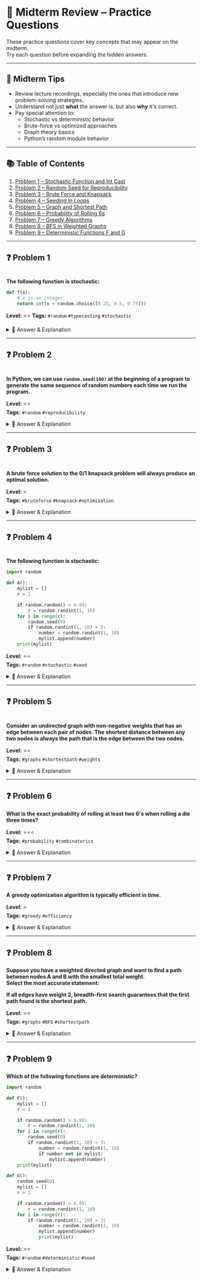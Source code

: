 
# 🧠 Midterm Review – Practice Questions

These practice questions cover key concepts that may appear on the midterm.  
Try each question before expanding the hidden answers.

---

## 📌 Midterm Tips

- Review lecture recordings, especially the ones that introduce new problem-solving strategies.
- Understand not just **what** the answer is, but also **why** it's correct.
- Pay special attention to:
  - Stochastic vs deterministic behavior
  - Brute-force vs optimized approaches
  - Graph theory basics
  - Python’s random module behavior

---


## 📚 Table of Contents

1. [Problem 1 – Stochastic Function and Int Cast](#problem-1--stochastic-function-and-int-cast)
2. [Problem 2 – Random Seed for Reproducibility](#problem-2--random-seed-for-reproducibility)
3. [Problem 3 – Brute Force and Knapsack](#problem-3--brute-force-and-knapsack)
4. [Problem 4 – Seeding in Loops](#problem-4--seeding-in-loops)
5. [Problem 5 – Graph and Shortest Path](#problem-5--graph-and-shortest-path)
6. [Problem 6 – Probability of Rolling 6s](#problem-6--probability-of-rolling-6s)
7. [Problem 7 – Greedy Algorithms](#problem-7--greedy-algorithms)
8. [Problem 8 – BFS in Weighted Graphs](#problem-8--bfs-in-weighted-graphs)
9. [Problem 9 – Deterministic Functions F and G](#problem-9--deterministic-functions-f-and-g)


---

## ❓ Problem 1  
<a name="problem-1-1"></a>  
**The following function is stochastic:**  
```python
def f(x):
    # x is an integer
    return int(x + random.choice([0.25, 0.5, 0.75]))
```

**Level:** ⭐⭐ 
**Tags:** `#random` `#typecasting` `#stochastic`

<details>
<summary>🔎 Answer & Explanation</summary>

**❌ Answer: False**  
**Explanation:**  
Although `random.choice()` is random, each option rounds down to 0 when cast to `int`, so the output is always just `x`. This makes it **deterministic**, not stochastic.

</details>

---

## ❓ Problem 2  
<a name="problem-1-2"></a>  
**In Python, we can use `random.seed(100)` at the beginning of a program to generate the same sequence of random numbers each time we run the program.**

**Level:** ⭐⭐  
**Tags:** `#random` `#reproducibility`

<details>
<summary>🔎 Answer & Explanation</summary>

**✅ Answer: True**  
**Explanation:**  
Seeding the random number generator ensures the same sequence of values across runs — this is crucial for testing and debugging stochastic processes.

</details>

---

## ❓ Problem 3  
<a name="problem-1-3"></a>  
**A brute force solution to the 0/1 knapsack problem will always produce an optimal solution.**

**Level:** ⭐  
**Tags:** `#bruteforce` `#knapsack` `#optimization`

<details>
<summary>🔎 Answer & Explanation</summary>

**✅ Answer: True**  
**Explanation:**  
Brute-force tries all possible combinations of items, so it’s guaranteed to find the best one — though it’s computationally inefficient.

</details>

---

## ❓ Problem 4  
<a name="problem-1-4"></a>  
**The following function is stochastic:**  
```python
import random

def A():
    mylist = []
    r = 1

    if random.random() > 0.99:
        r = random.randint(1, 10)
    for i in range(r):
        random.seed(0)
        if random.randint(1, 10) > 3:
            number = random.randint(1, 10)
            mylist.append(number)
    print(mylist)
```

**Level:** ⭐⭐  
**Tags:** `#random` `#stochastic` `#seed`

<details>
<summary>🔎 Answer & Explanation</summary>

**❌ Answer: False**  
**Explanation:** Despite using random.random() initially, the seed is reset inside the loop, making the outcome consistent every time. The condition for r rarely changes, and even if it does, it produces deterministic output due to the fixed seed.
</details>


---

## ❓ Problem 5  
<a name="problem-1-5"></a>  
**Consider an undirected graph with non-negative weights that has an edge between each pair of nodes. The shortest distance between any two nodes is always the path that is the edge between the two nodes.**

**Level:** ⭐⭐  
**Tags:** `#graphs` `#shortestpath` `#weights`

<details>
<summary>🔎 Answer & Explanation</summary>

**❌ Answer: False**  
**Explanation:**  
Even in a fully connected graph, an indirect path may be shorter if its total weight is smaller. Direct edges are not always the shortest.

</details>

---

## ❓ Problem 6  
**What is the exact probability of rolling at least two 6's when rolling a die three times?**

**Level:** ⭐⭐⭐  
**Tags:** `#probability` `#combinatorics`

<details>
<summary>🔎 Answer & Explanation</summary>

**✅ Answer: 2/27**  
**Explanation:**  
## 📝 Summary of Steps – Probability of Rolling at Least Two 6s (3 rolls)

1. **Total Outcomes:**
   - When rolling a die 3 times, there are:
6 × 6 × 6 = 216 total possible outcomes.


---

2. **Break into Cases:**

- **Case A:** Exactly **two 6s**.  
- **Case B:** Exactly **three 6s**.

---

3. **Case A: Exactly two 6s**

- **Step 1:** Choose **2 positions** for the 6s:
C(3, 2) = 3 ways

- **Step 2:** The **remaining position** must **not be a 6**:
  - Possible values = **1, 2, 3, 4, 5** → **5 options**.

- **Total outcomes for Case A:**
3 × 5 = 15 favorable outcomes

---

4. **Case B: Exactly three 6s**

- Only **one outcome**:
(6, 6, 6)


---

5. **Total favorable outcomes:**
15 (Case A) + 1 (Case B) = 16


---

6. **Calculate the probability:**
Probability = favorable / total = 16 / 216 = 2 / 27

</details>

---

## ❓ Problem 7  
**A greedy optimization algorithm is typically efficient in time.**

**Level:** ⭐  
**Tags:** `#greedy` `#efficiency`

<details>
<summary>🔎 Answer & Explanation</summary>

**✅ Answer:True**  
**Explanation:**  
Greedy algorithms are designed to make local optimal choices at each step, usually resulting in low computational cost. However, they don't always produce globally optimal solutions.

</details>

---

## ❓ Problem 8  
**Suppose you have a weighted directed graph and want to find a path between nodes A and B with the smallest total weight.**  
**Select the most accurate statement:**

**If all edges have weight 2, breadth-first search guarantees that the first path found is the shortest path.**

**Level:** ⭐⭐  
**Tags:** `#graphs` `#BFS` `#shortestpath`

<details>
<summary>🔎 Answer & Explanation</summary>

**✅ Answer: True**  
**Explanation:**  
If all edge weights are equal, finding the path with the fewest edges is equivalent to finding the path with the least total weight. BFS guarantees the shortest path in unweighted (or uniformly weighted) graphs.

</details>

---

## ❓ Problem 9  
**Which of the following functions are deterministic?**
```python
import random

def F():
    mylist = []
    r = 1

    if random.random() > 0.99:
        r = random.randint(1, 10)
    for i in range(r):
        random.seed(0)
        if random.randint(1, 10) > 3:
            number = random.randint(1, 10)
            if number not in mylist:
                mylist.append(number)
    print(mylist)

def G():  
    random.seed(0)
    mylist = []
    r = 1

    if random.random() > 0.99:
        r = random.randint(1, 10)
    for i in range(r):
        if random.randint(1, 10) > 3:
            number = random.randint(1, 10)
            mylist.append(number)
            print(mylist)
```

**Level:** ⭐⭐  
**Tags:** `#random` `#deterministic` `#seed`

<details>
<summary>🔎 Answer & Explanation</summary>

**✅ Answer: Both F and G**  
**Explanation:**  
- `F()` resets the seed inside the loop — every time producing the same random values.
- `G()` sets the seed once, and all randomness is reproducible from that seed.
So both functions produce the **same output every run**, making them **deterministic**.

</details>
